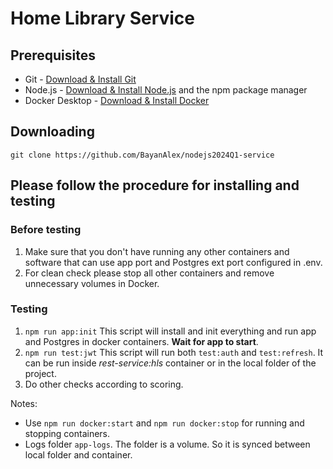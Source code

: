 # Home Library Service

## Prerequisites

- Git - [Download & Install Git](https://git-scm.com/downloads)
- Node.js - [Download & Install Node.js](https://nodejs.org/en/download/) and the npm package manager
- Docker Desktop - [Download & Install Docker](https://www.docker.com/products/docker-desktop/)

## Downloading
```
git clone https://github.com/BayanAlex/nodejs2024Q1-service
```

## Please follow the procedure for installing and testing
### Before testing
1. Make sure that you don't have running any other containers and software that can use app port and Postgres ext port configured in .env.
2. For clean check please stop all other containers and remove unnecessary volumes in Docker.

### Testing
1. `npm run app:init` This script will install and init everything and run app and Postgres in docker containers. **Wait for app to start**.
2. `npm run test:jwt` This script will run both `test:auth` and `test:refresh`. It can be run inside *rest-service:hls* container or in the local folder of the project.
3. Do other checks according to scoring.

Notes:
* Use `npm run docker:start` and `npm run docker:stop` for running and stopping containers.
* Logs folder `app-logs`. The folder is a volume. So it is synced between local folder and container.